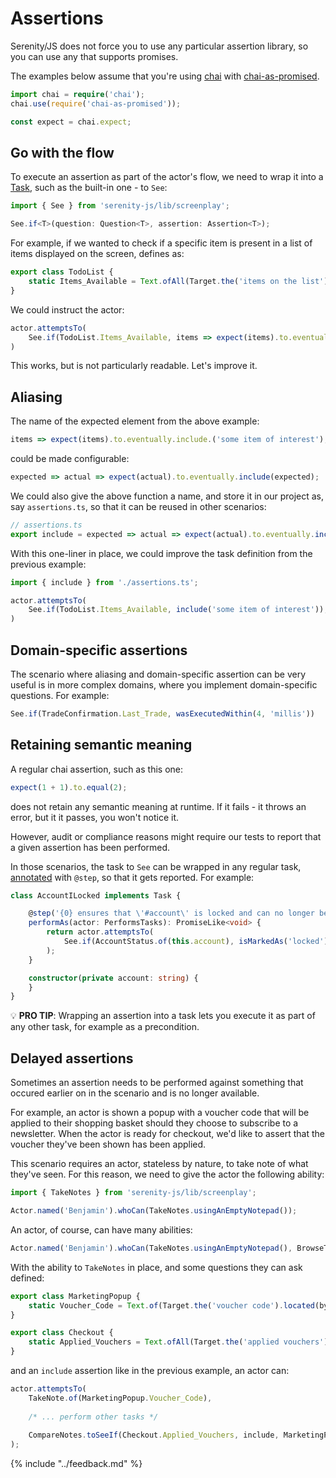 # Assertions

Serenity/JS does not force you to use any particular assertion library, so you can use any that supports promises.

The examples below assume that you're using [chai](http://chaijs.com/) 
with [chai-as-promised](https://github.com/domenic/chai-as-promised).

```typescript
import chai = require('chai');
chai.use(require('chai-as-promised'));

const expect = chai.expect;
```

## Go with the flow

To execute an assertion as part of the actor's flow, we need to wrap it into a [Task](screenplay-pattern.md#task),
such as the built-in one - to `See`:

```typescript
import { See } from 'serenity-js/lib/screenplay';

See.if<T>(question: Question<T>, assertion: Assertion<T>);
```

For example, if we wanted to check if a specific item is present in a list of items displayed on the screen, defines as:

```typescript
export class TodoList {
    static Items_Available = Text.ofAll(Target.the('items on the list').located(by.repeater('todo in todos')));
}
```

We could instruct the actor:

```typescript
actor.attemptsTo(
    See.if(TodoList.Items_Available, items => expect(items).to.eventually.include('some item of interest')),
)
```

This works, but is not particularly readable. Let's improve it.

## Aliasing

The name of the expected element from the above example:

```typescript
items => expect(items).to.eventually.include.('some item of interest');
```

could be made configurable:

```typescript
expected => actual => expect(actual).to.eventually.include(expected);
```

We could also give the above function a name, and store it in our project as, say `assertions.ts`, so that
it can be reused in other scenarios:
  
```typescript
// assertions.ts
export include = expected => actual => expect(actual).to.eventually.include(expected);
```  

With this one-liner in place, we could improve the task definition from the previous example:

```typescript
import { include } from './assertions.ts';

actor.attemptsTo(
    See.if(TodoList.Items_Available, include('some item of interest')),
)
```

## Domain-specific assertions

The scenario where aliasing and domain-specific assertion can be very useful is in more complex domains,
where you implement domain-specific questions. For example:

```typescript
See.if(TradeConfirmation.Last_Trade, wasExecutedWithin(4, 'millis'))
```

## Retaining semantic meaning

A regular chai assertion, such as this one:

```typescript
expect(1 + 1).to.equal(2);
```

does not retain any semantic meaning at runtime. If it fails - it throws an error, but it it passes, you won't notice it.

However, audit or compliance reasons might require our tests to report 
that a given assertion has been performed. 

In those scenarios, the task to `See` can be wrapped in any regular task, [annotated](../overview/reporting.md) 
with `@step`, so that it gets reported. For example:


```typescript
class AccountILocked implements Task {

    @step('{0} ensures that \'#account\' is locked and can no longer be modified')
    performAs(actor: PerformsTasks): PromiseLike<void> {
        return actor.attemptsTo(
            See.if(AccountStatus.of(this.account), isMarkedAs('locked')),
        );
    }

    constructor(private account: string) {
    }
}
```

:bulb: **PRO TIP**: Wrapping an assertion into a task lets you execute it as part of any other task, 
for example as a precondition.
 
## Delayed assertions

Sometimes an assertion needs to be performed against something that occured earlier on in the scenario
and is no longer available.

For example, an actor is shown a popup with a voucher code that will be applied to their shopping basket
should they choose to subscribe to a newsletter. When the actor is ready for checkout, we'd like to assert that
the voucher they've been shown has been applied.

This scenario requires an actor, stateless by nature, to take note of what they've seen.
For this reason, we need to give the actor the following ability:

```typescript
import { TakeNotes } from 'serenity-js/lib/screenplay';

Actor.named('Benjamin').whoCan(TakeNotes.usingAnEmptyNotepad());
```

An actor, of course, can have many abilities:

```typescript
Actor.named('Benjamin').whoCan(TakeNotes.usingAnEmptyNotepad(), BrowseTheWeb.using(protractor.browser), /* etc */);
```

With the ability to `TakeNotes` in place, and some questions they can ask defined:

```typescript
export class MarketingPopup {
    static Voucher_Code = Text.of(Target.the('voucher code').located(by.id('newsletter-voucher')));
}

export class Checkout {
    static Applied_Vouchers = Text.ofAll(Target.the('applied vouchers').located(by.repeater('voucher in vouchers')))
}
```

and an `include` assertion like in the previous example, an actor can:

```typescript
actor.attemptsTo(
    TakeNote.of(MarketingPopup.Voucher_Code),
    
    /* ... perform other tasks */
    
    CompareNotes.toSeeIf(Checkout.Applied_Vouchers, include, MarketingPopup.Voucher_Code),
);
```

{% include "../feedback.md" %}
